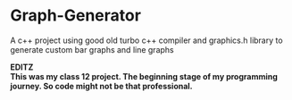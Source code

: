 # Graph-Generator
A c++ project using good old turbo c++ compiler and graphics.h library to generate custom bar graphs and line graphs


<b>EDITZ<b>
<br>
This was my class 12 project. The beginning stage of my programming journey. So code might not be that professional.
